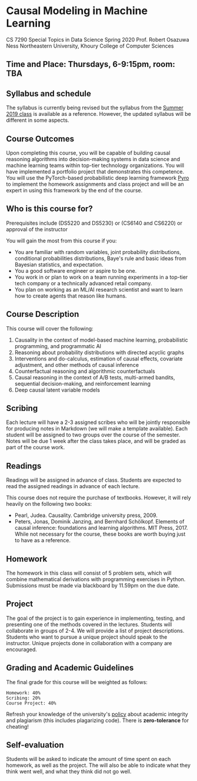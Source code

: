 # Causal Modeling in Machine Learning

CS 7290 Special Topics in Data Science
Spring 2020
Prof. Robert Osazuwa Ness
Northeastern University, Khoury College of Computer Sciences
  	
## Time and Place: Thursdays, 6-9:15pm, room: TBA

## Syllabus and schedule

The syllabus is currently being revised but the syllabus from the [Summer 2019 class](https://github.com/robertness/causalML/blob/master/syllabus.md) is available as a reference.  However, the updated syllabus will be different in some aspects.

## Course Outcomes

Upon completing this course, you will be capable of building causal reasoning algorithms into decision-making systems in data science and machine learning teams within top-tier technology organizations.  You will have implemented a portfolio project that demonstrates this competence.  You will use the PyTorch-based probabilistic deep learning framework [Pyro](http://pyro.ai/) to implement the homework assignments and class project and will be an expert in using this framework by the end of the course.

## Who is this course for?

Prerequisites include (DS5220 and DS5230) or (CS6140 and CS6220) or approval of the instructor

You will gain the most from this course if you:

* You are familiar with random variables, joint probability distributions, conditional probabilities distributions, Baye's rule and basic ideas from Bayesian statistics, and expectation.
* You a good software engineer or aspire to be one.
* You work in or plan to work on a team running experiments in a top-tier tech company or a technically advanced retail company.
* You plan on working as an ML/AI research scientist and want to learn how to create agents that reason like humans.

## Course Description

This course will cover the following:

1. Causality in the context of model-based machine learning, probabilistic programming, and programmatic AI
1. Reasoning about probability distributions with directed acyclic graphs
1. Interventions and do-calculus, estimation of causal effects, covariate adjustment, and other methods of causal inference
1. Counterfactual reasoning and algorithmic counterfactuals
1. Causal reasoning in the context of A/B tests, multi-armed bandits, sequential decision-making, and reinforcement learning
1. Deep causal latent variable models

## Scribing

Each lecture will have a 2-3 assigned scribes who will be jointly responsible for producing notes in Markdown (we will make a template available). Each student will be assigned to two groups over the course of the semester. Notes will be due 1 week after the class takes place, and will be graded as part of the course work.

## Readings

Readings will be assigned in advance of class.  Students are expected to read the assigned readings in advance of each lecture.

This course does not require the purchase of textbooks.  However, it will rely heavily on the following two books:
* Pearl, Judea. Causality. Cambridge university press, 2009.
* Peters, Jonas, Dominik Janzing, and Bernhard Schölkopf. Elements of causal inference: foundations and learning algorithms. MIT Press, 2017.
While not necessary for the course, these books are worth buying just to have as a reference.

## Homework

The homework in this class will consist of 5 problem sets, which will combine mathematical derivations with programming exercises in Python. Submissions must be made via blackboard by 11.59pm on the due date.

## Project

The goal of the project is to gain experience in implementing, testing, and presenting one of the methods covered in the lectures. Students will collaborate in groups of 2-4. We will provide a list of project descriptions.  Students who want to pursue a unique project should speak to the instructor.  Unique projects done in collaboration with a company are encouraged.

## Grading and Academic Guidelines

The final grade for this course will be weighted as follows:

    Homework: 40%
    Scribing: 20%
    Course Project: 40%

Refresh your knowledge of the university's [policy](http://www.northeastern.edu/osccr/academic-integrity-policy/) about academic integrity and plagiarism (this includes plagarizing code). There is **zero-tolerance** for cheating!

## Self-evaluation

Students will be asked to indicate the amount of time spent on each homework, as well as the project. The will also be able to indicate what they think went well, and what they think did not go well.
